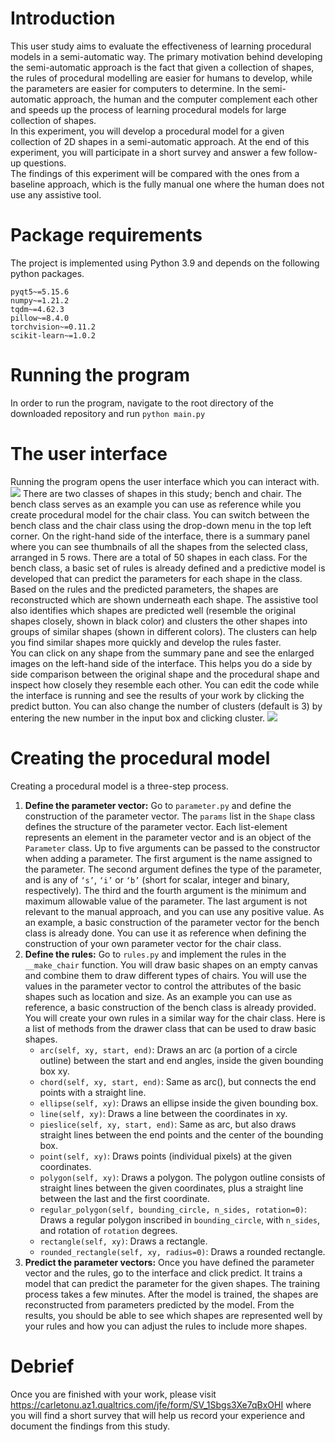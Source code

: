 # Introduction

This user study aims to evaluate the effectiveness of learning procedural models in a semi-automatic way. The primary motivation behind developing the semi-automatic approach is the fact that given a collection of shapes, the rules of procedural modelling are easier for humans to develop, while the  parameters are easier for computers to determine. In the semi-automatic approach, the human and the computer complement each other and speeds up the process of learning procedural models for large collection of shapes.   
In this experiment, you will develop a procedural model for a given collection of 2D shapes in a semi-automatic approach. At the end of this experiment, you will participate in a short survey and answer a few follow-up questions.  
The findings of this experiment will be compared with the ones from a baseline approach, which is the fully manual one where the human does not use any assistive tool.

# Package requirements
The project is implemented using Python 3.9 and depends on the following python packages.
```
pyqt5~=5.15.6
numpy~=1.21.2
tqdm~=4.62.3
pillow~=8.4.0
torchvision~=0.11.2
scikit-learn~=1.0.2
```

# Running the program
In order to run the program, navigate to the root directory of the downloaded repository and run
```python main.py```

# The user interface
Running the program opens the user interface which you can interact with.
![](./assets/interface.png)
There are two classes of shapes in this study; bench and chair. The bench class serves as an example you can use as reference while you create procedural model for the chair class. You can switch between the bench class and the chair class using the drop-down menu in the top left corner. On the right-hand side of the interface, there is a summary panel where you can see thumbnails of all the shapes from the selected class, arranged in 5 rows. There are a total of 50 shapes in each class. For the bench class, a basic set of rules is already defined and a predictive model is developed that can predict the parameters for each shape in the class. Based on the rules and the predicted parameters, the shapes are reconstructed which are shown underneath each shape. The assistive tool also identifies which shapes are predicted well (resemble the original shapes closely, shown in black color) and clusters the other shapes into groups of similar shapes (shown in different colors). The clusters can help you find similar shapes more quickly and develop the rules faster.  
You can click on any shape from the summary pane and see the enlarged images on the left-hand side of the interface. This helps you do a side by side comparison between the original shape and the procedural shape and inspect how closely they resemble each other. You can edit the code while the interface is running and see the results of your work by clicking the predict button. You can also change the number of clusters (default is 3) by entering the new number in the input box and clicking cluster.
![](./assets/interface_with_detail.png)

# Creating the procedural model
Creating a procedural model is a three-step process.
1. **Define the parameter vector:** Go to ```parameter.py``` and define the construction of the parameter vector. The ```params``` list in the ```Shape``` class defines the structure of the parameter vector. Each list-element represents an element in the parameter vector and is an object of the ```Parameter``` class. Up to five arguments can be passed to the constructor when adding a parameter. The first argument is the name assigned to the parameter. The second argument defines the type of the parameter, and is any of ```‘s’```, ```‘i’``` or ```‘b’``` (short for scalar, integer and binary, respectively). The third and the fourth argument is the minimum and maximum allowable value of the parameter. The last argument is not relevant to the manual approach, and you can use any positive value. As an example, a basic construction of the parameter vector for the bench class is already done. You can use it as reference when defining the construction of your own parameter vector for the chair class.
2. **Define the rules:** Go to ```rules.py``` and implement the rules in the ```__make_chair``` function. You will draw basic shapes on an empty canvas and combine them to draw different types of chairs. You will use the values in the parameter vector to control the attributes of the basic shapes such as location and size. As an example you can use as reference, a basic construction of the bench class is already provided. You will create your own rules in a similar way for the chair class. Here is a list of methods from the drawer class that can be used to draw basic shapes.  
   - ```arc(self, xy, start, end)```: Draws an arc (a portion of a circle outline) between the start and end angles, inside the given bounding box xy.
   - ```chord(self, xy, start, end)```: Same as arc(), but connects the end points with a straight line.
   - ```ellipse(self, xy)```: Draws an ellipse inside the given bounding box.
   - ```line(self, xy)```: Draws a line between the coordinates in xy.
   - ```pieslice(self, xy, start, end)```: Same as arc, but also draws straight lines between the end points and the center of the bounding box.
   - ```point(self, xy)```: Draws points (individual pixels) at the given coordinates.
   - ```polygon(self, xy)```: Draws a polygon. The polygon outline consists of straight lines between the given coordinates, plus a straight line between the last and the first coordinate.
   - ```regular_polygon(self, bounding_circle, n_sides, rotation=0)```: Draws a regular polygon inscribed in ```bounding_circle```, with ```n_sides```, and rotation of ```rotation``` degrees.
   - ```rectangle(self, xy)```: Draws a rectangle.
   - ```rounded_rectangle(self, xy, radius=0)```: Draws a rounded rectangle.
3. **Predict the parameter vectors:** Once you have defined the parameter vector and the rules, go to the interface and click predict. It trains a model that can predict the parameter for the given shapes. The training process takes a few minutes. After the model is trained, the shapes are reconstructed from parameters predicted by the model. From the results, you should be able to see which shapes are represented well by your rules and how you can adjust the rules to include more shapes.

# Debrief
Once you are finished with your work, please visit <https://carletonu.az1.qualtrics.com/jfe/form/SV_1Sbgs3Xe7qBxOHI> where you will find a short survey that will help us record your experience and document the findings from this study.